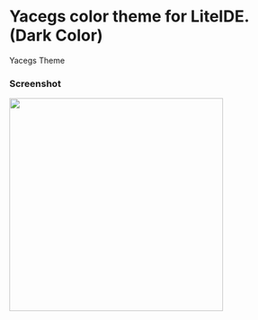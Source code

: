 # Yacegs color theme for LiteIDE. (Dark Color)

Yacegs Theme

### Screenshot

<img src="https://res.cloudinary.com/soruio/image/upload/v1597583833/unknown_k5ju8d.png" height="380">
